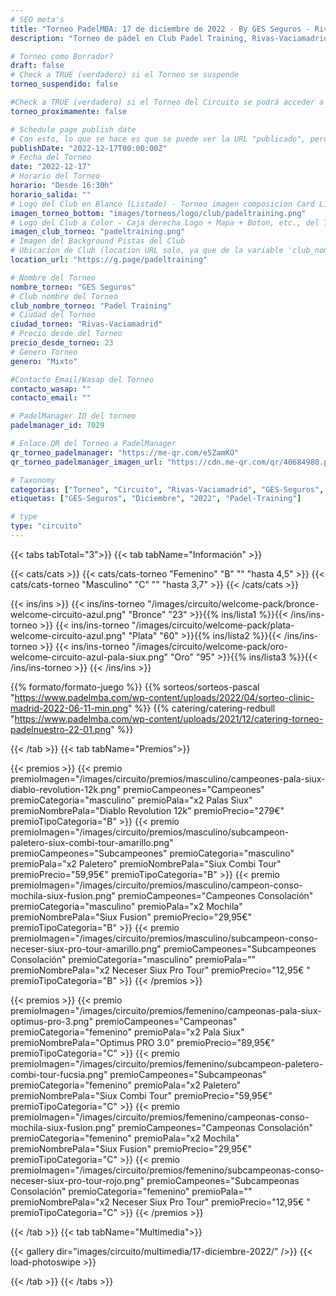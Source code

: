 ```yaml
---
# SEO meta's
title: "Torneo PadelMBA: 17 de diciembre de 2022 - By GES Seguros - Rivas-Vaciamadrid"
description: "Torneo de pádel en Club Padel Training, Rivas-Vaciamadrid, el dia 17 de diciembre de 2022 by GES Seguros. Organizado gracias a PadelMBA, lider en formacion online de pádel."

# Torneo como Borrador?
draft: false
# Check a TRUE (verdadero) si el Torneo se suspende
torneo_suspendido: false

#Check a TRUE (verdadero) si el Torneo del Circuito se podrá acceder a la URL proximamente...
torneo_proximamente: false

# Schedule page publish date
# Con esto, lo que se hace es que se puede ver la URL "publicado", pero no sale en el listado de Torneos hasta ese día!
publishDate: "2022-12-17T00:00:00Z"
# Fecha del Torneo
date: "2022-12-17"
# Horario del Torneo
horario: "Desde 16:30h"
horario_salida: ""
# Logo del Club en Blanco (Listado) - Torneo imagen composicion Card Listado
imagen_torneo_bottom: "images/torneos/logo/club/padeltraining.png"
# Logo del Club a Color - Caja derecha Logo + Mapa + Boton, etc., del Torneo
imagen_club_torneo: "padeltraining.png"
# Imagen del Background Pistas del Club
# Ubicacion de Club (location URL solo, ya que de la variable 'club_nombre_torneo', se genera el iframe)
location_url: "https://g.page/padeltraining"

# Nombre del Torneo
nombre_torneo: "GES Seguros"
# Club nombre del Torneo
club_nombre_torneo: "Padel Training"
# Ciudad del Torneo
ciudad_torneo: "Rivas-Vaciamadrid"
# Precio desde del Torneo
precio_desde_torneo: 23
# Genero Torneo
genero: "Mixto"

#Contacto Email/Wasap del Torneo
contacto_wasap: ""
contacto_email: ""

# PadelManager ID del torneo
padelmanager_id: 7029

# Enlace QR del Torneo a PadelManager
qr_torneo_padelmanager: "https://me-qr.com/e5ZamKO"
qr_torneo_padelmanager_imagen_url: "https://cdn.me-qr.com/qr/40684980.png?v=11282022135455964926"

# Taxonomy
categorias: ["Torneo", "Circuito", "Rivas-Vaciamadrid", "GES-Seguros", "Padel-Training"]
etiquetas: ["GES-Seguros", "Diciembre", "2022", "Padel-Training"]

# type
type: "circuito"
---
```


{{< tabs tabTotal="3">}}
{{< tab tabName="Información" >}}

{{< cats/cats >}}
{{< cats/cats-torneo "Femenino" "B" "" "hasta 4,5" >}}
{{< cats/cats-torneo "Masculino" "C" "" "hasta 3,7" >}}
{{< /cats/cats >}}

<!-- TODO: Modificar este shortcode para que sean los textos acordes al circuito -->
{{< ins/ins >}}
{{< ins/ins-torneo "/images/circuito/welcome-pack/bronce-welcome-circuito-azul.png" "Bronce" "23" >}}{{% ins/lista1 %}}{{< /ins/ins-torneo >}}
{{< ins/ins-torneo "/images/circuito/welcome-pack/plata-welcome-circuito-azul.png" "Plata" "60" >}}{{% ins/lista2 %}}{{< /ins/ins-torneo >}}
{{< ins/ins-torneo "/images/circuito/welcome-pack/oro-welcome-circuito-azul-pala-siux.png" "Oro" "95" >}}{{% ins/lista3 %}}{{< /ins/ins-torneo >}}
{{< /ins/ins >}}

{{% formato/formato-juego %}}
{{% sorteos/sorteos-pascal "https://www.padelmba.com/wp-content/uploads/2022/04/sorteo-clinic-madrid-2022-06-11-min.png" %}}
{{% catering/catering-redbull "https://www.padelmba.com/wp-content/uploads/2021/12/catering-torneo-padelnuestro-22-01.png" %}}

{{< /tab >}}
{{< tab tabName="Premios">}}

{{< premios >}}
{{< premio premioImagen="/images/circuito/premios/masculino/campeones-pala-siux-diablo-revolution-12k.png" premioCampeones="Campeones" premioCategoria="masculino" premioPala="x2 Palas Siux" premioNombrePala="Diablo Revolution 12k" premioPrecio="279€" premioTipoCategoria="B" >}}
{{< premio premioImagen="/images/circuito/premios/masculino/subcampeon-paletero-siux-combi-tour-amarillo.png" premioCampeones="Subcampeones" premioCategoria="masculino" premioPala="x2 Paletero" premioNombrePala="Siux Combi Tour" premioPrecio="59,95€" premioTipoCategoria="B" >}}
{{< premio premioImagen="/images/circuito/premios/masculino/campeon-conso-mochila-siux-fusion.png" premioCampeones="Campeones Consolación" premioCategoria="masculino" premioPala="x2 Mochila" premioNombrePala="Siux Fusion" premioPrecio="29,95€" premioTipoCategoria="B" >}}
{{< premio premioImagen="/images/circuito/premios/masculino/subcampeon-conso-neceser-siux-pro-tour-amarillo.png" premioCampeones="Subcampeones Consolación" premioCategoria="masculino" premioPala="" premioNombrePala="x2 Neceser Siux Pro Tour" premioPrecio="12,95€ " premioTipoCategoria="B" >}}
{{< /premios >}}

{{< premios >}}
{{< premio premioImagen="/images/circuito/premios/femenino/campeonas-pala-siux-optimus-pro-3.png" premioCampeones="Campeonas" premioCategoria="femenino" premioPala="x2 Pala Siux" premioNombrePala="Optimus PRO 3.0" premioPrecio="89,95€" premioTipoCategoria="C" >}}
{{< premio premioImagen="/images/circuito/premios/femenino/subcampeon-paletero-combi-tour-fucsia.png" premioCampeones="Subcampeonas" premioCategoria="femenino" premioPala="x2 Paletero" premioNombrePala="Siux Combi Tour" premioPrecio="59,95€" premioTipoCategoria="C" >}}
{{< premio premioImagen="/images/circuito/premios/femenino/campeonas-conso-mochila-siux-fusion.png" premioCampeones="Campeonas Consolación" premioCategoria="femenino" premioPala="x2 Mochila" premioNombrePala="Siux Fusion" premioPrecio="29,95€" premioTipoCategoria="C" >}}
{{< premio premioImagen="/images/circuito/premios/femenino/subcampeonas-conso-neceser-siux-pro-tour-rojo.png" premioCampeones="Subcampeonas Consolación" premioCategoria="femenino" premioPala="" premioNombrePala="x2 Neceser Siux Pro Tour" premioPrecio="12,95€ " premioTipoCategoria="C" >}}
{{< /premios >}}

{{< /tab >}}
{{< tab tabName="Multimedia">}}

{{< gallery dir="images/circuito/multimedia/17-diciembre-2022/" />}} {{< load-photoswipe >}}

{{< /tab >}}
{{< /tabs >}}
